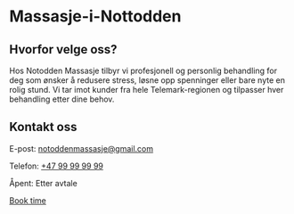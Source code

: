 # Massasje-i-Nottodden
<h2>Hvorfor velge oss?</h2>
<p>Hos Notodden Massasje tilbyr vi profesjonell og personlig behandling for deg som ønsker å redusere stress, løsne opp spenninger eller bare nyte en rolig stund. Vi tar imot kunder fra hele Telemark-regionen og tilpasser hver behandling etter dine behov.</p>

<div class="kontakt">
  <h2>Kontakt oss</h2>
  <p>E-post: <a href="mailto:notoddenmassasje@gmail.com">notoddenmassasje@gmail.com</a></p>
  <p>Telefon: <a href="tel:+4799999999">+47 99 99 99 99</a></p>
  <p>Åpent: Etter avtale</p>
  <a class="button" href="mailto:notoddenmassasje@gmail.com?subject=Bestilling%20av%20massasje">Book time</a>
</div>
